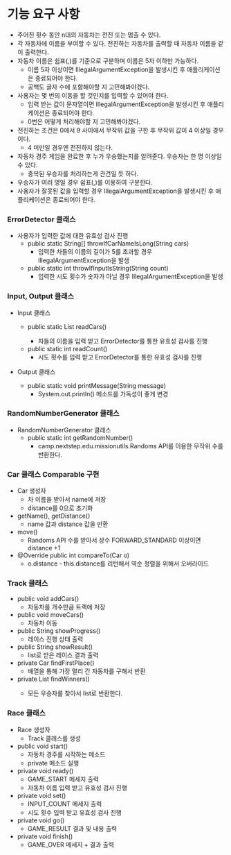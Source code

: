 # 기능 요구 사항

- 주어진 횟수 동안 n대의 자동차는 전진 또는 멈출 수 있다.
- 각 자동차에 이름을 부여할 수 있다. 전진하는 자동차를 출력할 때 자동차 이름을 같이 출력한다.
- 자동차 이름은 쉼표(,)를 기준으로 구분하며 이름은 5자 이하만 가능하다.
    - 이름 5자 이상이면 IllegalArgumentException을 발생시킨 후 애플리케이션은 종료되어야 한다.
    - 공백도 글자 수에 포함해야할 지 고민해봐야겠다. 
- 사용자는 몇 번의 이동을 할 것인지를 입력할 수 있어야 한다.
    - 입력 받는 값이 문자열이면 IllegalArgumentException을 발생시킨 후 애플리케이션은 종료되어야 한다.
    - 0번은 어떻게 처리해야할 지 고민해봐야겠다.
- 전진하는 조건은 0에서 9 사이에서 무작위 값을 구한 후 무작위 값이 4 이상일 경우이다.
    - 4 미만일 경우엔 전진하지 않는다.
- 자동차 경주 게임을 완료한 후 누가 우승했는지를 알려준다. 우승자는 한 명 이상일 수 있다.
    - 중복된 우승자를 처리하는게 관건일 듯 하다.
- 우승자가 여러 명일 경우 쉼표(,)를 이용하여 구분한다.
- 사용자가 잘못된 값을 입력할 경우 IllegalArgumentException을 발생시킨 후 애플리케이션은 종료되어야 한다.

### ErrorDetector 클래스

- 사용자가 입력한 값에 대한 유효성 검사 진행
  - public static String[] throwIfCarNameIsLong(String cars)
    - 입력한 차들의 이름의 길이가 5를 초과할 경우 IllegalArgumentException을 발생
  - public static int throwIfInputIsString(String count)
    - 입력한 시도 횟수가 숫자가 아닐 경우 IllegalArgumentException을 발생

### Input, Output 클래스

- Input 클래스
  - public static List<String> readCars()
    - 차들의 이름을 입력 받고 ErrorDetector를 통한 유효성 검사를 진행
  - public static int readCount()
    - 시도 횟수를 입력 받고 ErrorDetector를 통한 유효성 검사를 진행

- Output 클래스
  - public static void printMessage(String message)
    - System.out.println() 메소드를 가독성이 좋게 변경

### RandomNumberGenerator 클래스

- RandomNumberGenerator 클래스
  - public static int getRandomNumber()
    - camp.nextstep.edu.missionutils.Randoms API를 이용한 무작위 수를 반환한다.

### Car 클래스 Comparable<Car> 구현

- Car 생성자
  - 차 이름을 받아서 name에 저장
  - distance를 0으로 초기화
- getName(), getDistance()
  - name 값과 distance 값을 반환
- move()
  - Randoms API 수를 받아서 상수 FORWARD_STANDARD 이상이면 distance +1
- @Override public int compareTo(Car o)
  - o.distance - this.distance를 리턴해서 역순 정렬을 위해서 오버라이드

### Track 클래스

- public void addCars()
  - 자동차를 개수만큼 트랙에 저장
- public void moveCars()
  - 자동차 이동
- public String showProgress()
  - 레이스 진행 상태 출력
- public String showResult()
  - list로 받은 레이스 결과 출력
- private Car findFirstPlace()
  - 배열을 통해 가장 멀리 간 자동차를 구해서 반환
- private List<String> findWinners()
  - 모든 우승자를 찾아서 list로 반환한다.


### Race 클래스

- Race 생성자
  - Track 클래스를 생성
- public void start()
  - 자동차 경주를 시작하는 메소드
  - private 메소드 실행
- private void ready()
  - GAME_START 메세지 출력
  - 자동차 이름 입력 받고 유효성 검사 진행
- private void set()
  - INPUT_COUNT 메세지 출력
  - 시도 횟수 입력 받고 유효성 검사 진행
- private void go()
  - GAME_RESULT 결과 및 내용 출력
- private void finish()
  - GAME_OVER 메세지 + 결과 출력
